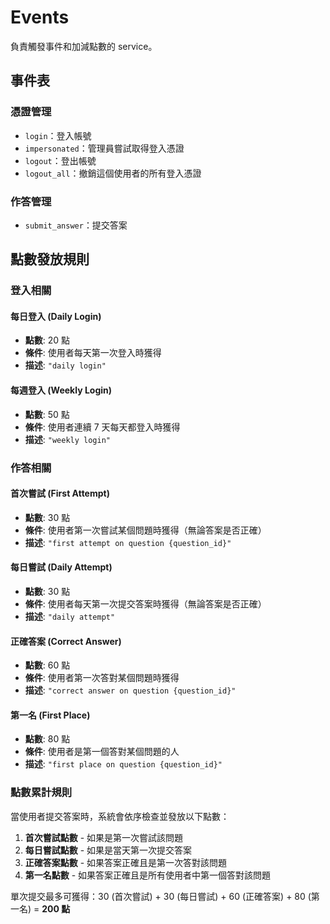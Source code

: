 # Events

負責觸發事件和加減點數的 service。

## 事件表

### 憑證管理

- `login`：登入帳號
- `impersonated`：管理員嘗試取得登入憑證
- `logout`：登出帳號
- `logout_all`：撤銷這個使用者的所有登入憑證

### 作答管理

- `submit_answer`：提交答案

## 點數發放規則

### 登入相關

#### 每日登入 (Daily Login)

- **點數**: 20 點
- **條件**: 使用者每天第一次登入時獲得
- **描述**: `"daily login"`

#### 每週登入 (Weekly Login)

- **點數**: 50 點
- **條件**: 使用者連續 7 天每天都登入時獲得
- **描述**: `"weekly login"`

### 作答相關

#### 首次嘗試 (First Attempt)

- **點數**: 30 點
- **條件**: 使用者第一次嘗試某個問題時獲得（無論答案是否正確）
- **描述**: `"first attempt on question {question_id}"`

#### 每日嘗試 (Daily Attempt)

- **點數**: 30 點
- **條件**: 使用者每天第一次提交答案時獲得（無論答案是否正確）
- **描述**: `"daily attempt"`

#### 正確答案 (Correct Answer)

- **點數**: 60 點
- **條件**: 使用者第一次答對某個問題時獲得
- **描述**: `"correct answer on question {question_id}"`

#### 第一名 (First Place)

- **點數**: 80 點
- **條件**: 使用者是第一個答對某個問題的人
- **描述**: `"first place on question {question_id}"`

### 點數累計規則

當使用者提交答案時，系統會依序檢查並發放以下點數：

1. **首次嘗試點數** - 如果是第一次嘗試該問題
2. **每日嘗試點數** - 如果是當天第一次提交答案
3. **正確答案點數** - 如果答案正確且是第一次答對該問題
4. **第一名點數** - 如果答案正確且是所有使用者中第一個答對該問題

單次提交最多可獲得：30 (首次嘗試) + 30 (每日嘗試) + 60 (正確答案) + 80 (第一名) = **200 點**
